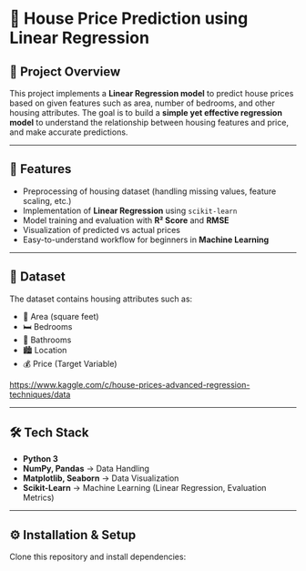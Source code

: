 # 🏡 House Price Prediction using Linear Regression  

## 📌 Project Overview  
This project implements a **Linear Regression model** to predict house prices based on given features such as area, number of bedrooms, and other housing attributes. The goal is to build a **simple yet effective regression model** to understand the relationship between housing features and price, and make accurate predictions.  

---

## 🚀 Features  
- Preprocessing of housing dataset (handling missing values, feature scaling, etc.)  
- Implementation of **Linear Regression** using `scikit-learn`  
- Model training and evaluation with **R² Score** and **RMSE**  
- Visualization of predicted vs actual prices  
- Easy-to-understand workflow for beginners in **Machine Learning**  

---

## 📂 Dataset  
The dataset contains housing attributes such as:  
- 📏 Area (square feet)  
- 🛏 Bedrooms  
- 🛁 Bathrooms  
- 🏙 Location  
- 💰 Price (Target Variable)  

https://www.kaggle.com/c/house-prices-advanced-regression-techniques/data

---

## 🛠 Tech Stack  
- **Python 3**  
- **NumPy, Pandas** → Data Handling  
- **Matplotlib, Seaborn** → Data Visualization  
- **Scikit-Learn** → Machine Learning (Linear Regression, Evaluation Metrics)  

---

## ⚙️ Installation & Setup  
Clone this repository and install dependencies:  

